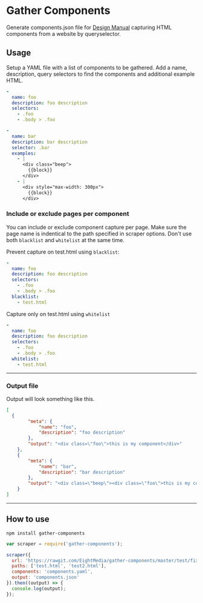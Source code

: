 # Gather Components
Generate components.json file for [Design Manual](https://github.com/EightMedia/design-manual) capturing HTML components from a website by queryselector.


## Usage
Setup a YAML file with a list of components to be gathered. Add a name, description, query selectors to find the components and additional example HTML.

```yaml
-
  name: foo
  description: foo description
  selectors: 
    - .foo
    - .body > .foo

-
  name: bar
  description: bar description
  selector: .bar
  examples: 
    - |
      <div class="beep">
        {{block}}
      </div>
    - |
      <div style="max-width: 300px">
        {{block}}
      </div>
```

### Include or exclude pages per component
You can include or exclude component capture per page. Make sure the page name is indentical to the path specified in scraper options. Don't use both `blacklist` and `whitelist` at the same time.

Prevent capture on test.html using `blacklist`:

```yaml
-
  name: foo
  description: foo description
  selectors: 
    - .foo
    - .body > .foo
  blacklist:
    - test.html
```

Capture only on test.html using `whitelist`

```yaml
-
  name: foo
  description: foo description
  selectors: 
    - .foo
    - .body > .foo
  whitelist:
    - test.html
```



---


### Output file
Output will look something like this.

```json
[
  {
		"meta": {
			"name": "foo",
			"description": "foo description"
		},
		"output": "<div class=\"foo\">this is my component</div>"
	},
	{
		"meta": {
			"name": "bar",
			"description": "bar description"
		},
		"output": "<div class=\"beep\"><div class=\"foo\">this is my component</div></div><div style=\"max-width: 300px\"><div class=\"foo\">this is my component</div></div>"
	}
]
```

---

## How to use
```
npm install gather-components
```

```js
var scraper = require('gather-components');

scraper({
  url: 'https://rawgit.com/EightMedia/gather-components/master/test/fixtures/',
  paths: ['test.html', 'test2.html'],
  components: 'components.yaml',
  output: 'components.json'
}).then((output) => {
  console.log(output);
});
```
